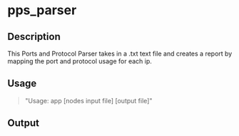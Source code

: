 # pps_parser

## Description
This Ports and Protocol Parser takes in a .txt text file and creates a report by mapping the port and protocol usage for each ip.  


## Usage
>"Usage:  app [nodes input file] [output file]"

## Output


